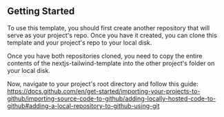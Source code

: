 ## Getting Started

To use this template, you should first create another repository that will serve as your project's repo. Once you have it created, you can clone this template and your project's repo to your local disk.

Once you have both repositories cloned, you need to copy the entire contents of the nextjs-tailwind-template into the other project's folder on your local disk. 

Now, navigate to your project's root directory and follow this guide: https://docs.github.com/en/get-started/importing-your-projects-to-github/importing-source-code-to-github/adding-locally-hosted-code-to-github#adding-a-local-repository-to-github-using-git
